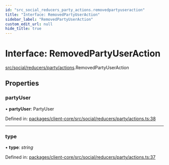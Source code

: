 ```yaml
---
id: "src_social_reducers_party_actions.removedpartyuseraction"
title: "Interface: RemovedPartyUserAction"
sidebar_label: "RemovedPartyUserAction"
custom_edit_url: null
hide_title: true
---
```


# Interface: RemovedPartyUserAction

[src/social/reducers/party/actions](../modules/src_social_reducers_party_actions.md).RemovedPartyUserAction

## Properties

### partyUser

• **partyUser**: PartyUser

Defined in: [packages/client-core/src/social/reducers/party/actions.ts:38](https://github.com/xr3ngine/xr3ngine/blob/77d12cea0/packages/client-core/src/social/reducers/party/actions.ts#L38)

___

### type

• **type**: *string*

Defined in: [packages/client-core/src/social/reducers/party/actions.ts:37](https://github.com/xr3ngine/xr3ngine/blob/77d12cea0/packages/client-core/src/social/reducers/party/actions.ts#L37)
